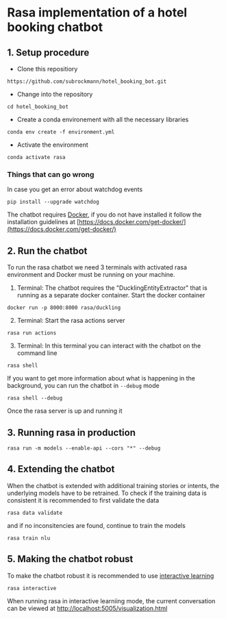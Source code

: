 # Rasa implementation of a hotel booking chatbot

## 1. Setup procedure  

- Clone this repositiory
```
https://github.com/subrockmann/hotel_booking_bot.git
```
- Change into the repository
```
cd hotel_booking_bot
```
- Create a conda environement with all the necessary libraries
```
conda env create -f environment.yml
```
- Activate the environment
```
conda activate rasa
```
### Things that can go wrong
In case you get an error about watchdog events
```
pip install --upgrade watchdog
```
The chatbot requires [Docker](https://www.docker.com/), if you do not have installed it follow the installation guidelines at [https://docs.docker.com/get-docker/](https://docs.docker.com/get-docker/)


## 2. Run the chatbot
To run the rasa chatbot we need 3 terminals with activated rasa environment and Docker must be running on your machine.

1. Terminal: The chatbot requires the "DucklingEntityExtractor" that is running as a separate docker container. Start the docker container
```
docker run -p 8000:8000 rasa/duckling
```
2. Terminal: Start the rasa actions server
```
rasa run actions
```
3. Terminal: In this terminal you can interact with the chatbot on the command line
```
rasa shell
```
If you want to get more information about what is happening in the background, you can run the chatbot in ```--debug``` mode
```
rasa shell --debug
```
Once the rasa server is up and running it 
## 3. Running rasa in production
```
rasa run -m models --enable-api --cors "*" --debug
```

## 4. Extending the chatbot
When the chatbot is extended with additional training stories or intents, the underlying models have to be retrained. To check if the training data is consistent it is recommended to first validate the data

```
rasa data validate
```
and if no inconsitencies are found, continue to train the models
```
rasa train nlu
```
 
## 5. Making the chatbot robust
To make the chatbot robust it is recommended to use [interactive learning](https://rasa.com/docs/rasa/writing-stories/#using-interactive-learning)
```
rasa interactive
```
When running rasa in interactive learniing mode, the current conversation can be viewed at
[http://localhost:5005/visualization.html](http://localhost:5005/visualization.html)